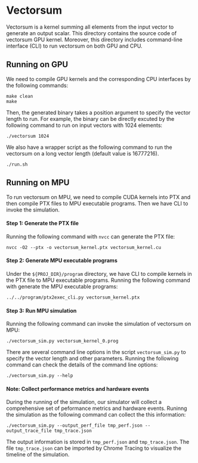 # Vectorsum

Vectorsum is a kernel summing all elements from the input vector to generate an output scalar.
This directory contains the source code of vectorsum GPU kernel. 
Moreover, this directory includes command-line interface (CLI) to run vectorsum on both GPU and CPU.

## Running on GPU

We need to compile GPU kernels and the corresponding CPU interfaces by the following commands:

```
make clean
make
```

Then, the generated binary takes a position argument to specify the vector length to run. 
For example, the binary can be directly excuted by the following command to run on input vectors with 1024 elements:

```
./vectorsum 1024
```

We also have a wrapper script as the following command to run the vectorsum on a long vector length (default value is 16777216). 

```
./run.sh
```

## Running on MPU

To run vectorsum on MPU, we need to compile CUDA kernels into PTX and then compile PTX files to MPU executable programs. 
Then we have CLI to invoke the simulation. 

#### Step 1: Generate the PTX file

Running the following command with ```nvcc``` can generate the PTX file:

```
nvcc -O2 --ptx -o vectorsum_kernel.ptx vectorsum_kernel.cu 
```

#### Step 2: Generate MPU executable programs

Under the ```${PROJ_DIR}/program``` directory, we have CLI to compile kernels in the PTX file to MPU executable programs. 
Running the following command with generate the MPU executable programs:

```
../../program/ptx2exec_cli.py vectorsum_kernel.ptx
```

#### Step 3: Run MPU simulation

Running the following command can invoke the simulation of vectorsum on MPU:
```
./vectorsum_sim.py vectorsum_kernel_0.prog
```

There are several command line options in the script ```vectorsum_sim.py``` to specify the vector length and other parameters.
Running the following command can check the details of the command line options:

```
./vectorsum_sim.py --help
```

#### Note: Collect performance metrics and hardware events

During the running of the simulation, our simulator will collect a comprehensive set of peformance metrics and hardware events. 
Runinng the simulation as the following command can collect the this information:

```
./vectorsum_sim.py --output_perf_file tmp_perf.json --output_trace_file tmp_trace.json
```

The output information is stored in ```tmp_perf.json``` and ```tmp_trace.json```. 
The file ```tmp_trace.json``` can be imported by Chrome Tracing to visualize the timeline of the simulation.
